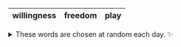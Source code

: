 <!-- word_basket start -->
| willingness | freedom | play |
| :---------: | :-----: | :--: |

<details>
  <summary>These words are chosen at random each day. ✨</summary>
  Take a look inside this repo to see how that works.
</details>
<!-- word_basket end -->
